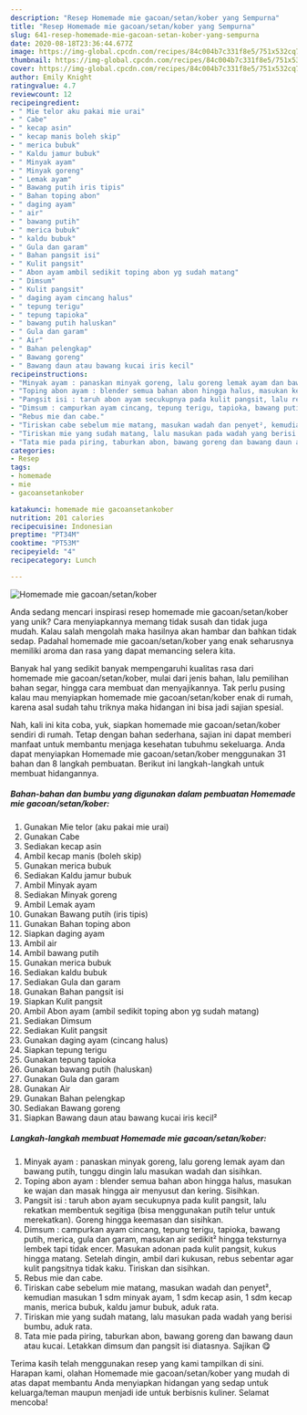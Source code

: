 ```yaml
---
description: "Resep Homemade mie gacoan/setan/kober yang Sempurna"
title: "Resep Homemade mie gacoan/setan/kober yang Sempurna"
slug: 641-resep-homemade-mie-gacoan-setan-kober-yang-sempurna
date: 2020-08-18T23:36:44.677Z
image: https://img-global.cpcdn.com/recipes/84c004b7c331f8e5/751x532cq70/homemade-mie-gacoansetankober-foto-resep-utama.jpg
thumbnail: https://img-global.cpcdn.com/recipes/84c004b7c331f8e5/751x532cq70/homemade-mie-gacoansetankober-foto-resep-utama.jpg
cover: https://img-global.cpcdn.com/recipes/84c004b7c331f8e5/751x532cq70/homemade-mie-gacoansetankober-foto-resep-utama.jpg
author: Emily Knight
ratingvalue: 4.7
reviewcount: 12
recipeingredient:
- " Mie telor aku pakai mie urai"
- " Cabe"
- " kecap asin"
- " kecap manis boleh skip"
- " merica bubuk"
- " Kaldu jamur bubuk"
- " Minyak ayam"
- " Minyak goreng"
- " Lemak ayam"
- " Bawang putih iris tipis"
- " Bahan toping abon"
- " daging ayam"
- " air"
- " bawang putih"
- " merica bubuk"
- " kaldu bubuk"
- " Gula dan garam"
- " Bahan pangsit isi"
- " Kulit pangsit"
- " Abon ayam ambil sedikit toping abon yg sudah matang"
- " Dimsum"
- " Kulit pangsit"
- " daging ayam cincang halus"
- " tepung terigu"
- " tepung tapioka"
- " bawang putih haluskan"
- " Gula dan garam"
- " Air"
- " Bahan pelengkap"
- " Bawang goreng"
- " Bawang daun atau bawang kucai iris kecil"
recipeinstructions:
- "Minyak ayam : panaskan minyak goreng, lalu goreng lemak ayam dan bawang putih, tunggu dingin lalu masukan wadah dan sisihkan."
- "Toping abon ayam : blender semua bahan abon hingga halus, masukan ke wajan dan masak hingga air menyusut dan kering. Sisihkan."
- "Pangsit isi : taruh abon ayam secukupnya pada kulit pangsit, lalu rekatkan membentuk segitiga (bisa menggunakan putih telur untuk merekatkan). Goreng hingga keemasan dan sisihkan."
- "Dimsum : campurkan ayam cincang, tepung terigu, tapioka, bawang putih, merica, gula dan garam, masukan air sedikit² hingga teksturnya lembek tapi tidak encer. Masukan adonan pada kulit pangsit, kukus hingga matang. Setelah dingin, ambil dari kukusan, rebus sebentar agar kulit pangsitnya tidak kaku. Tiriskan dan sisihkan."
- "Rebus mie dan cabe."
- "Tiriskan cabe sebelum mie matang, masukan wadah dan penyet², kemudian masukan 1 sdm minyak ayam, 1 sdm kecap asin, 1 sdm kecap manis, merica bubuk, kaldu jamur bubuk, aduk rata."
- "Tiriskan mie yang sudah matang, lalu masukan pada wadah yang berisi bumbu, aduk rata."
- "Tata mie pada piring, taburkan abon, bawang goreng dan bawang daun atau kucai. Letakkan dimsum dan pangsit isi diatasnya. Sajikan 😋"
categories:
- Resep
tags:
- homemade
- mie
- gacoansetankober

katakunci: homemade mie gacoansetankober 
nutrition: 201 calories
recipecuisine: Indonesian
preptime: "PT34M"
cooktime: "PT53M"
recipeyield: "4"
recipecategory: Lunch

---
```



![Homemade mie gacoan/setan/kober](https://img-global.cpcdn.com/recipes/84c004b7c331f8e5/751x532cq70/homemade-mie-gacoansetankober-foto-resep-utama.jpg)

Anda sedang mencari inspirasi resep homemade mie gacoan/setan/kober yang unik? Cara menyiapkannya memang tidak susah dan tidak juga mudah. Kalau salah mengolah maka hasilnya akan hambar dan bahkan tidak sedap. Padahal homemade mie gacoan/setan/kober yang enak seharusnya memiliki aroma dan rasa yang dapat memancing selera kita.

Banyak hal yang sedikit banyak mempengaruhi kualitas rasa dari homemade mie gacoan/setan/kober, mulai dari jenis bahan, lalu pemilihan bahan segar, hingga cara membuat dan menyajikannya. Tak perlu pusing kalau mau menyiapkan homemade mie gacoan/setan/kober enak di rumah, karena asal sudah tahu triknya maka hidangan ini bisa jadi sajian spesial.




Nah, kali ini kita coba, yuk, siapkan homemade mie gacoan/setan/kober sendiri di rumah. Tetap dengan bahan sederhana, sajian ini dapat memberi manfaat untuk membantu menjaga kesehatan tubuhmu sekeluarga. Anda dapat menyiapkan Homemade mie gacoan/setan/kober menggunakan 31 bahan dan 8 langkah pembuatan. Berikut ini langkah-langkah untuk membuat hidangannya.

<!--inarticleads1-->

##### Bahan-bahan dan bumbu yang digunakan dalam pembuatan Homemade mie gacoan/setan/kober:

1. Gunakan  Mie telor (aku pakai mie urai)
1. Gunakan  Cabe
1. Sediakan  kecap asin
1. Ambil  kecap manis (boleh skip)
1. Gunakan  merica bubuk
1. Sediakan  Kaldu jamur bubuk
1. Ambil  Minyak ayam
1. Sediakan  Minyak goreng
1. Ambil  Lemak ayam
1. Gunakan  Bawang putih (iris tipis)
1. Gunakan  Bahan toping abon
1. Siapkan  daging ayam
1. Ambil  air
1. Ambil  bawang putih
1. Gunakan  merica bubuk
1. Sediakan  kaldu bubuk
1. Sediakan  Gula dan garam
1. Gunakan  Bahan pangsit isi
1. Siapkan  Kulit pangsit
1. Ambil  Abon ayam (ambil sedikit toping abon yg sudah matang)
1. Sediakan  Dimsum
1. Sediakan  Kulit pangsit
1. Gunakan  daging ayam (cincang halus)
1. Siapkan  tepung terigu
1. Gunakan  tepung tapioka
1. Gunakan  bawang putih (haluskan)
1. Gunakan  Gula dan garam
1. Gunakan  Air
1. Gunakan  Bahan pelengkap
1. Sediakan  Bawang goreng
1. Siapkan  Bawang daun atau bawang kucai iris kecil²




<!--inarticleads2-->

##### Langkah-langkah membuat Homemade mie gacoan/setan/kober:

1. Minyak ayam : panaskan minyak goreng, lalu goreng lemak ayam dan bawang putih, tunggu dingin lalu masukan wadah dan sisihkan.
1. Toping abon ayam : blender semua bahan abon hingga halus, masukan ke wajan dan masak hingga air menyusut dan kering. Sisihkan.
1. Pangsit isi : taruh abon ayam secukupnya pada kulit pangsit, lalu rekatkan membentuk segitiga (bisa menggunakan putih telur untuk merekatkan). Goreng hingga keemasan dan sisihkan.
1. Dimsum : campurkan ayam cincang, tepung terigu, tapioka, bawang putih, merica, gula dan garam, masukan air sedikit² hingga teksturnya lembek tapi tidak encer. Masukan adonan pada kulit pangsit, kukus hingga matang. Setelah dingin, ambil dari kukusan, rebus sebentar agar kulit pangsitnya tidak kaku. Tiriskan dan sisihkan.
1. Rebus mie dan cabe.
1. Tiriskan cabe sebelum mie matang, masukan wadah dan penyet², kemudian masukan 1 sdm minyak ayam, 1 sdm kecap asin, 1 sdm kecap manis, merica bubuk, kaldu jamur bubuk, aduk rata.
1. Tiriskan mie yang sudah matang, lalu masukan pada wadah yang berisi bumbu, aduk rata.
1. Tata mie pada piring, taburkan abon, bawang goreng dan bawang daun atau kucai. Letakkan dimsum dan pangsit isi diatasnya. Sajikan 😋




Terima kasih telah menggunakan resep yang kami tampilkan di sini. Harapan kami, olahan Homemade mie gacoan/setan/kober yang mudah di atas dapat membantu Anda menyiapkan hidangan yang sedap untuk keluarga/teman maupun menjadi ide untuk berbisnis kuliner. Selamat mencoba!
